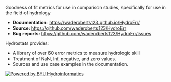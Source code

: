 Goodness of fit metrics for use in comparison studies, specifically for use in the field of hydrology

- **Documentation:** https://waderoberts123.github.io/HydroErr/
- **Source:** https://github.com/waderoberts123/HydroErr
- **Bug reports:** https://github.com/waderoberts123/HydroErr/issues

Hydrostats provides:

- A library of over 60 error metrics to measure hydrologic skill
- Treatment of NaN, Inf, negative, and zero values.
- Sources and use case examples in the documentation.

[![Powered by BYU Hydroinformatics](https://img.shields.io/badge/powered%20by-BYU%20HydroInformatics-blue.svg)](http://worldwater.byu.edu/)

